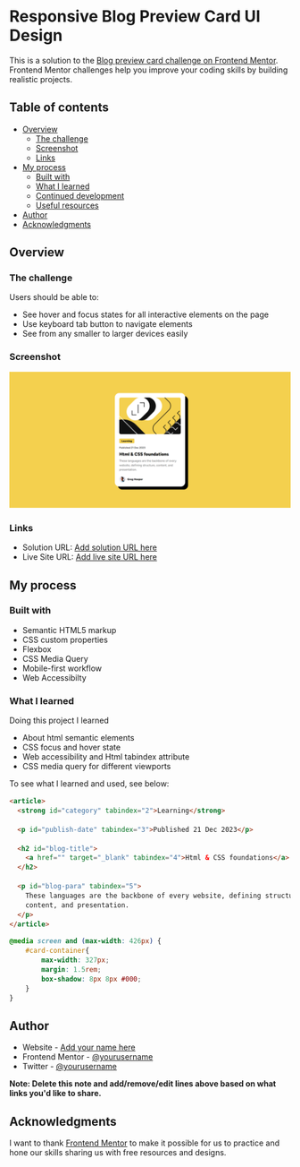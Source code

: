 # Responsive Blog Preview Card UI Design

This is a solution to the [Blog preview card challenge on Frontend Mentor](https://www.frontendmentor.io/challenges/blog-preview-card-ckPaj01IcS). Frontend Mentor challenges help you improve your coding skills by building realistic projects.

## Table of contents

- [Overview](#overview)
  - [The challenge](#the-challenge)
  - [Screenshot](#screenshot)
  - [Links](#links)
- [My process](#my-process)
  - [Built with](#built-with)
  - [What I learned](#what-i-learned)
  - [Continued development](#continued-development)
  - [Useful resources](#useful-resources)
- [Author](#author)
- [Acknowledgments](#acknowledgments)

## Overview

### The challenge

Users should be able to:

- See hover and focus states for all interactive elements on the page
- Use keyboard tab button to navigate elements
- See from any smaller to larger devices easily

### Screenshot

![Responsive Blog Preview card](./assets/images/Responsive-Blog-Card.png)

### Links

- Solution URL: [Add solution URL here](https://your-solution-url.com)
- Live Site URL: [Add live site URL here](https://your-live-site-url.com)

## My process

### Built with

- Semantic HTML5 markup
- CSS custom properties
- Flexbox
- CSS Media Query
- Mobile-first workflow
- Web Accessibilty

### What I learned

Doing this project I learned

- About html semantic elements
- CSS focus and hover state
- Web accessibility and Html tabindex attribute
- CSS media query for different viewports

To see what I learned and used, see below:

```html
<article>
  <strong id="category" tabindex="2">Learning</strong>

  <p id="publish-date" tabindex="3">Published 21 Dec 2023</p>

  <h2 id="blog-title">
    <a href="" target="_blank" tabindex="4">Html & CSS foundations</a>
  </h2>

  <p id="blog-para" tabindex="5">
    These languages are the backbone of every website, defining structure,
    content, and presentation.
  </p>
</article>
```

```css
@media screen and (max-width: 426px) {
    #card-container{
        max-width: 327px;
        margin: 1.5rem;
        box-shadow: 8px 8px #000;
    }
}
```

## Author

- Website - [Add your name here](https://www.your-site.com)
- Frontend Mentor - [@yourusername](https://www.frontendmentor.io/profile/yourusername)
- Twitter - [@yourusername](https://www.twitter.com/yourusername)

**Note: Delete this note and add/remove/edit lines above based on what links you'd like to share.**

## Acknowledgments

I want to thank [Frontend Mentor](https://www.frontendmentor.io) to make it possible for us to practice and hone our skills sharing us with free resources and designs.
